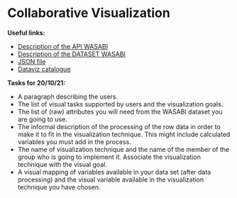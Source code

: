 # Collaborative Visualization

**Useful links:**
- [Description of the API WASABI](https://wasabi.i3s.unice.fr/apidoc/)
- [Description of the DATASET WASABI](https://github.com/micbuffa/WasabiDataset)
- [JSON file](https://drive.google.com/file/d/1MbMgIB4D2fy-LLn_PAg22pdW_aIyjWfb/view?usp=sharing)
- [Dataviz catalogue](https://datavizcatalogue.com/)

**Tasks for 20/10/21:**
<!-- Put a "x" between the square brackets below to tick the boxes -->
- A paragraph describing the users.
- The list of visual tasks supported by users and the visualization goals.
- The list of (raw) attributes you will need from the WASABI dataset you are going to use.
- The informal description of the processing of the row data in order to make it to fit in the visualization technique. This might include calculated variables you must add in the process.
- The name of visualization technique and the name of the member of the group who is going to implement it. Associate the visualization technique with the visual goal.
- A visual mapping of variables available in your data set (after data processing) and the visual variable available in the visualization technique you have chosen.